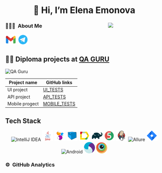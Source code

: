 <h1 align="center">👋 Hi, I’m Elena Emonova</h1>

### 👨🏻‍💻 &nbsp;About Me <img width="35%" src="files/68747470733a2f2f63646e2e6472696262626c652e636f6d2f75736572732f3733303730332f73637265656e73686f74732f363538313234332f6176656e746f2e676966.gif" align="right"/>


<a href = "mailto:lena.jemonova@gmail.com"><img width="7%" title="Gmail" src="media/icons8-gmail.svg"></a>
<a href = "https://t.me/leviem888"><img width="7%" title="Telegram" src="media/icons8-telegram.svg"></a>   

## :man_student: Diploma projects at [QA GURU](https://qa.guru/)

<p align="left">  
 <img src="https://avatars.githubusercontent.com/u/65260527?s=200&v=4" title="QA Guru" alt="QA Guru" width="70" height="70"/>&nbsp;
</p>
 
  |      Project name               |                   GitHub links                                   
  |-------------------------------- |-----------------------------------------------------------------------|
  |         UI project              |   [UI_TESTS](https://github.com/le-vi-che/UI_Raif_project)            |  
  |        API project              |   [API_TESTS](https://github.com/le-vi-che/mobile_project)            |  
  |       Mobile progect            |   [MOBILE_TESTS](https://github.com/le-vi-che/mobile_project)         |  



## Tech Stack
 <p align="center">
<img width="7%" title="IntelliJ IDEA" src="media/Idea.svg">
<img width="7%" title="Java" src="media/Java.svg">
<img width="7%" title="Selenide" src="media/Selenide.svg">
<img width="7%" title="Selenoid" src="media/Selenoid.svg">
<img width="7%" title="Allure Report" src="media/Allure.svg">
<img width="7%" title="Gradle" src="media/Gradle.svg">
<img width="7%" title="JUnit5" src="media/Junit5.svg">
<img width="7%" title="Jenkins" src="media/Jenkins.svg">
<img width="7%" title="Allure" src="media/Allure_TO.svg">
<img width="7%" title="Jira" src="media/Jira.svg">
<img width="7%" title="Android" src="media/Android_Studio.png">
<img width="7%" title="Appium" src="media/appium.svg">
<img width="7%" title="BrowserStack" src="media/Browserstack.svg">
</p>


### ⚙️ &nbsp;GitHub Analytics


![]()
![]()
![]()



<!---
le-vi-che/le-vi-che is a ✨ special ✨ repository because its `README.md` (this file) appears on your GitHub profile.
You can click the Preview link to take a look at your changes.
--->
